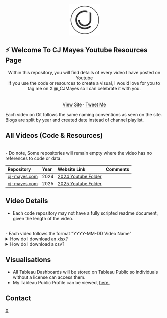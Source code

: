 <!-- PROJECT LOGO -->
<br />

  <div align="center">
    <a href="https://github.com/CJ-Mayes/Website-Tutorials/blob/main/Tools/CJ-Design-Dark.png">
      <img src="https://github.com/CJ-Mayes/Website-Tutorials/blob/main/Tools/CJ-Design-Dark.png" alt="Logo" width="100" height="100">
</a>
</div>

## ⚡ Welcome To CJ Mayes Youtube Resources Page

  <p align="center">
    Within this repository, you will find details of every video I have posted on Youtube   <br />
    If you use the code or resources to create a visual, I would love for you to tag me on X @_CJMayes so I can celebrate it with you.
    <br />
    <br />
    <br />
    <a href="https://cj-mayes.com/">View Site</a>
    ·
    <a href="https://twitter.com/_CJMayes">Tweet Me</a>
  </p>
</div>

Each video on Git follows the same naming conventions as seen on the site. 
Blogs are split by year and created date instead of channel playlist.

<!-- ABOUT THE PROJECT -->
## All Videos (Code & Resources)

<br/>
- Do note, Some repositories will remain empty where the video has no references to code or data.
<br/>

| Repository                   | Year | Website Link                                                                             | Comments                                        |
|:-----------------------------|:-----|:-----------------------------------------------------------------------------------------|:------------------------------------------------|
| [cj-mayes.com](cj-mayes.com) | 2024 |  [2024 Youtube Folder](https://github.com/CJ-Mayes/Youtube-Tutorials/tree/main/2024%20Videos) |  |
| [cj-mayes.com](cj-mayes.com) | 2025 |  [2025 Youtube Folder](https://github.com/CJ-Mayes/Youtube-Tutorials/tree/main/2025%20Videos) |  |

<!-- Details -->
## Video Details
-  Each code repository may not have a fully scripted readme document, given the length of the video.
<br />
- Each video follows the format "YYYY-MM-DD Video Name"
<br />
<!-- HOW TO DOWNLOAD XLSX File -->
<details>
<summary>How do I download an xlsx?</summary>
Click through to a dataset, find the sport you like and click download in the top right of the pane. 
  
If you get stuck please visit [here](https://www.gitkraken.com/learn/git/github-download#how-to-downlaod-a-file-from-github)
  
</details>
<details>
 <summary>How do I download a csv?</summary>
To download a CSV from GitHub simply navigate to your desired repository.
Select the CSV file
Right click the Raw button at the top of the file, select Save Link As and choose the location on your computer where you want to save the file, and select Save, making the extension a csv
  
If you get stuck please visit [here](https://www.gitkraken.com/learn/git/github-download#how-to-download-a-csv-from-github)
</details>

<!-- Visualisation -->
## Visualisations

- All Tableau Dashboards will be stored on Tableau Public so individuals without a license can access them.
- My Tableau Public Profile can be viewed, [here.](https://public.tableau.com/app/profile/cj.mayes)

<!-- CONTACT -->
## Contact
[X](www.twitter.com/@_CJMayes)

